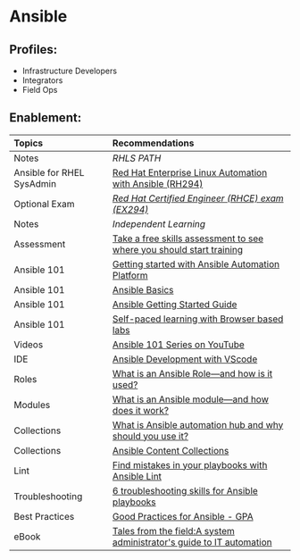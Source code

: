 # Ansible

## Profiles:
* Infrastructure Developers
* Integrators
* Field Ops

## Enablement:

|Topics | Recommendations |
| :---- | :---- |
| Notes | *RHLS PATH* |
| Ansible for RHEL SysAdmin | [Red Hat Enterprise Linux Automation with Ansible (RH294)](https://www.redhat.com/en/services/training/rh294-red-hat-linux-automation-with-ansible) |
| Optional Exam | [*Red Hat Certified Engineer (RHCE) exam (EX294)*](https://www.redhat.com/en/services/training/ex294-red-hat-certified-engineer-rhce-exam-red-hat-enterprise-linux-9) |
| Notes |  *Independent Learning* |
| Assessment | [Take a free skills assessment to see where you should start training](https://skills.ole.redhat.com/en)  |
| Ansible 101 | [Getting started with Ansible Automation Platform](https://developers.redhat.com/products/ansible/getting-started#imnewtoansible)  |
| Ansible 101 | [Ansible Basics](https://www.redhat.com/en/topics/automation/learning-ansible-tutorial%20)  |
| Ansible 101 | [Ansible Getting Started Guide](https://docs.ansible.com/ansible/latest/getting_started/index.html%20)  |
| Ansible 101 | [Self-paced learning with Browser based labs](https://www.redhat.com/en/interactive-labs/ansible)   |
| Videos | [Ansible 101 Series on YouTube](https://www.youtube.com/watch?v=goclfp6a2IQ&list=PL2_OBreMn7FqZkvMYt6ATmgC0KAGGJNAN)  |
| IDE | [Ansible Development with VScode](https://www.ansible.com/blog/deep-dive-on-ansible-vscode-extension/%20) |
| Roles | [What is an Ansible Role—and how is it used?](https://www.redhat.com/en/topics/automation/what-is-an-ansible-role)  |
| Modules | [What is an Ansible module—and how does it work?](https://www.redhat.com/en/topics/automation/what-is-an-ansible-module#creating-and-sharing-ansible-modules)  |
| Collections | [What is Ansible automation hub and why should you use it?](https://www.redhat.com/en/blog/what-ansible-automation-hub-and-why-should-you-use-it)  |
| Collections | [Ansible Content Collections](https://www.redhat.com/en/technologies/management/ansible/content-collections)  |
| Lint | [Find mistakes in your playbooks with Ansible Lint](https://www.redhat.com/en/blog/ansible-lint)  |
| Troubleshooting | [6 troubleshooting skills for Ansible playbooks](https://www.redhat.com/en/blog/troubleshoot-ansible-playbooks)  |
| Best Practices | [Good Practices for Ansible \- GPA](https://redhat-cop.github.io/automation-good-practices/)  |
| eBook | [Tales from the field:A system administrator's guide to IT automation](https://www.redhat.com/rhdc/managed-files/co-system-administrators-guide-to-IT-automation-ebook-1933814OM-202503-en.pdf)  |

